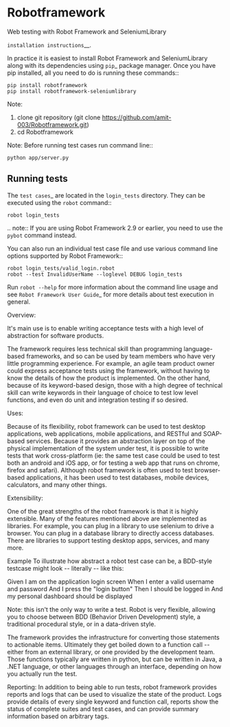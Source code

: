 # Robotframework
Web testing with Robot Framework and SeleniumLibrary



`installation instructions`__.

In practice it is easiest to install Robot Framework and
SeleniumLibrary along with its dependencies using `pip`_ package
manager. Once you have pip installed, all you need to do is running
these commands::

    pip install robotframework
    pip install robotframework-seleniumlibrary

Note:
1. clone git repository (git clone https://github.com/amit-003/Robotframework.git)
2. cd Robotframework


 Note: Before running test cases run command line::

    python app/server.py



Running tests
-------------

The `test cases`_ are located in the ``login_tests`` directory. They can be
executed using the ``robot`` command::

    robot login_tests

.. note:: If you are using Robot Framework 2.9 or earlier, you need to
          use the ``pybot`` command instead.

You can also run an individual test case file and use various command line
options supported by Robot Framework::

    robot login_tests/valid_login.robot
    robot --test InvalidUserName --loglevel DEBUG login_tests

Run ``robot --help`` for more information about the command line usage and see
`Robot Framework User Guide`_ for more details about test execution in general.



Overview:

It's main use is to enable writing acceptance tests with a high level of abstraction for software products.

The framework requires less technical skill than programming language-based frameworks, and so can be used by team members who have very little programming experience. For example, an agile team product owner could express acceptance tests using the framework, without having to know the details of how the product is implemented.
On the other hand, because of its keyword-based design, those with a high degree of technical skill can write keywords in their language of choice to test low level functions, and even do unit and integration testing if so desired.

Uses:

Because of its flexibility, robot framework can be used to test desktop applications, web applications, mobile applications, and RESTful and SOAP-based services. Because it provides an abstraction layer on top of the physical implementation of the system under test, it is possible to write tests that work cross-platform (ie: the same test case could be used to test both an android and iOS app, or for testing a web app that runs on chrome, firefox and safari).
Although robot framework is often used to test browser-based applications, it has been used to test databases, mobile devices, calculators, and many other things.

Extensibility:

One of the great strengths of the robot framework is that it is highly extensible. Many of the features mentioned above are implemented as libraries. For example, you can plug in a library to use selenium to drive a browser. You can plug in a database library to directly access databases. There are libraries to support testing desktop apps, services, and many more.

Example
To illustrate how abstract a robot test case can be, a BDD-style testcase might look -- literally -- like this:

Given I am on the application login screen
When I enter a valid username and password
And I press the "login button"
Then I should be logged in
And my personal dashboard should be displayed

Note: this isn't the only way to write a test. Robot is very flexible, allowing you to choose between BDD (Behavior Driven Development) style, a traditional procedural style, or in a data-driven style.

The framework provides the infrastructure for converting those statements to actionable items. Ultimately they get boiled down to a function call -- either from an external library, or one provided by the development team. Those functions typically are written in python, but can be written in Java, a .NET language, or other languages through an interface, depending on how you actually run the test.

Reporting:
In addition to being able to run tests, robot framework provides reports and logs that can be used to visualize the state of the product. Logs provide details of every single keyword and function call, reports show the status of complete suites and test cases, and can provide summary information based on arbitrary tags.




